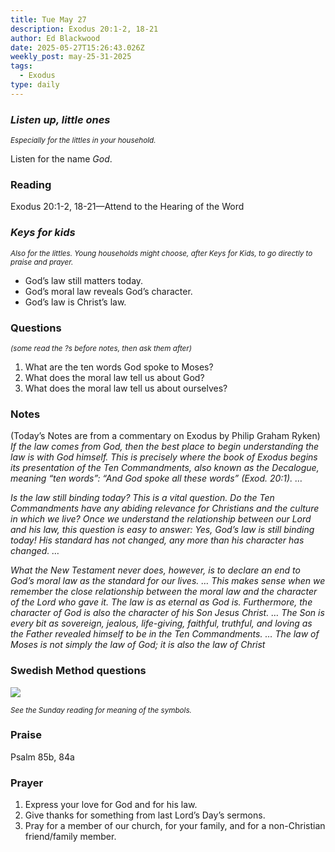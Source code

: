 ```yaml
---
title: Tue May 27
description: Exodus 20:1-2, 18-21
author: Ed Blackwood
date: 2025-05-27T15:26:43.026Z
weekly_post: may-25-31-2025
tags:
  - Exodus
type: daily
---
```

### *Listen up, little ones*

<div><small><i>Especially for the littles in your household.</i></small></div>

Listen for the name *God*.

### Reading

Exodus 20:1-2, 18-21—Attend to the Hearing of the Word

### *Keys for kids*

<div><small><i>Also for the littles. Young households might choose, after Keys for Kids, to go directly to praise and prayer.</i></small></div>

* God’s law still matters today.
* God’s moral law reveals God’s character.
* God’s law is Christ’s law.

### Questions

<div><small><i>(some read the ?s before notes, then ask them after)</i></small></div>

1. What are the ten words God spoke to Moses?
2. What does the moral law tell us about God?
3. What does the moral law tell us about ourselves?

### Notes

(Today’s Notes are from a commentary on Exodus by Philip Graham Ryken) *If the law comes from God, then the best place to begin understanding the law is with God himself. This is precisely where the book of Exodus begins its presentation of the Ten Commandments, also known as the Decalogue, meaning “ten words”: “And God spoke all these words” (Exod. 20:1). …*

*Is the law still binding today? This is a vital question. Do the Ten Commandments have any abiding relevance for Christians and the culture in which we live? Once we understand the relationship between our Lord and his law, this question is easy to answer: Yes, God’s law is still binding today! His standard has not changed, any more than his character has changed. …*

*What the New Testament never does, however, is to declare an end to God’s moral law as the standard for our lives. … This makes sense when we remember the close relationship between the moral law and the character of the Lord who gave it. The law is as eternal as God is. Furthermore, the character of God is also the character of his Son Jesus Christ. … The Son is every bit as sovereign, jealous, life-giving, faithful, truthful, and loving as the Father revealed himself to be in the Ten Commandments. … The law of Moses is not simply the law of God; it is also the law of Christ*

### Swedish Method questions

![](/static/img/family_worship_study_ed-swedish_questions.png)

<div><small><i>See the Sunday reading for meaning of the symbols.</i></small></div>

### Praise

P﻿salm 85b, 84a

### Prayer

1. Express your love for God and for his law.
2. Give thanks for something from last Lord’s Day’s sermons.
3. Pray for a member of our church, for your family, and for a non-Christian friend/family member.